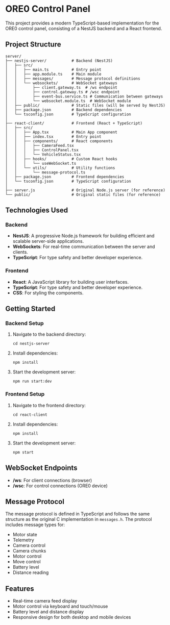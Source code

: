 # ORE0 Control Panel

This project provides a modern TypeScript-based implementation for the ORE0 control panel, consisting of a NestJS backend and a React frontend.

## Project Structure

```
server/
├── nestjs-server/           # Backend (NestJS)
│   ├── src/
│   │   ├── main.ts          # Entry point
│   │   ├── app.module.ts    # Main module
│   │   ├── messages/        # Message protocol definitions
│   │   └── websockets/      # WebSocket gateways
│   │       ├── client.gateway.ts  # /ws endpoint
│   │       ├── control.gateway.ts # /wsc endpoint
│   │       ├── event-bus.service.ts # Communication between gateways
│   │       └── websocket.module.ts  # WebSocket module
│   ├── public/              # Static files (will be served by NestJS)
│   ├── package.json         # Backend dependencies
│   └── tsconfig.json        # TypeScript configuration
│
├── react-client/            # Frontend (React + TypeScript)
│   ├── src/
│   │   ├── App.tsx          # Main App component
│   │   ├── index.tsx        # Entry point
│   │   ├── components/      # React components
│   │   │   ├── CameraFeed.tsx
│   │   │   ├── ControlPanel.tsx
│   │   │   └── VehicleStatus.tsx
│   │   ├── hooks/           # Custom React hooks
│   │   │   └── useWebSocket.ts
│   │   └── utils/           # Utility functions
│   │       └── message-protocol.ts
│   ├── package.json         # Frontend dependencies
│   └── tsconfig.json        # TypeScript configuration
│
├── server.js                # Original Node.js server (for reference)
└── public/                  # Original static files (for reference)
```

## Technologies Used

### Backend
- **NestJS**: A progressive Node.js framework for building efficient and scalable server-side applications.
- **WebSockets**: For real-time communication between the server and clients.
- **TypeScript**: For type safety and better developer experience.

### Frontend
- **React**: A JavaScript library for building user interfaces.
- **TypeScript**: For type safety and better developer experience.
- **CSS**: For styling the components.

## Getting Started

### Backend Setup
1. Navigate to the backend directory:
   ```
   cd nestjs-server
   ```
2. Install dependencies:
   ```
   npm install
   ```
3. Start the development server:
   ```
   npm run start:dev
   ```

### Frontend Setup
1. Navigate to the frontend directory:
   ```
   cd react-client
   ```
2. Install dependencies:
   ```
   npm install
   ```
3. Start the development server:
   ```
   npm start
   ```

## WebSocket Endpoints

- **/ws**: For client connections (browser)
- **/wsc**: For control connections (ORE0 device)

## Message Protocol

The message protocol is defined in TypeScript and follows the same structure as the original C implementation in `messages.h`. The protocol includes message types for:

- Motor state
- Telemetry
- Camera control
- Camera chunks
- Motor control
- Move control
- Battery level
- Distance reading

## Features

- Real-time camera feed display
- Motor control via keyboard and touch/mouse
- Battery level and distance display
- Responsive design for both desktop and mobile devices
